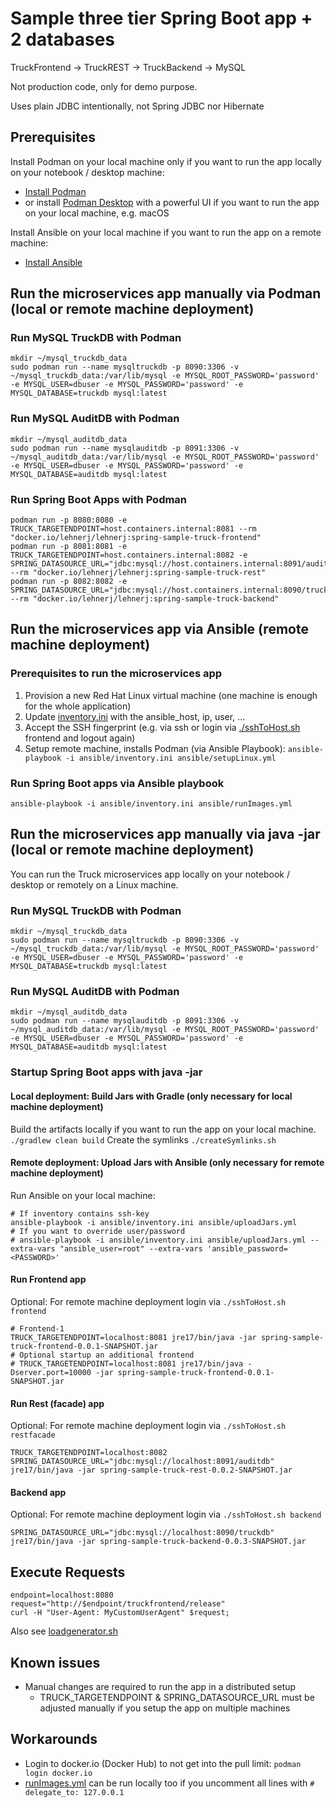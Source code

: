 # Sample three tier Spring Boot app + 2 databases

TruckFrontend -> TruckREST -> TruckBackend -> MySQL

Not production code, only for demo purpose.

Uses plain JDBC intentionally, not Spring JDBC nor Hibernate

## Prerequisites
Install Podman on your local machine only if you want to run the app locally on your notebook / desktop machine:
* [Install Podman](https://podman.io/docs/installation)
* or install [Podman Desktop](https://podman-desktop.io) with a powerful UI if you want to run the app on your local machine, e.g. macOS

Install Ansible on your local machine if you want to run the app on a remote machine:
* [Install Ansible](https://docs.ansible.com/ansible/latest/installation_guide/intro_installation.html#intro-installation-guide)


## Run the microservices app manually via Podman (local or remote machine deployment)

### Run MySQL TruckDB with Podman
```
mkdir ~/mysql_truckdb_data
sudo podman run --name mysqltruckdb -p 8090:3306 -v ~/mysql_truckdb_data:/var/lib/mysql -e MYSQL_ROOT_PASSWORD='password' -e MYSQL_USER=dbuser -e MYSQL_PASSWORD='password' -e MYSQL_DATABASE=truckdb mysql:latest
```

### Run MySQL AuditDB with Podman
```
mkdir ~/mysql_auditdb_data
sudo podman run --name mysqlauditdb -p 8091:3306 -v ~/mysql_auditdb_data:/var/lib/mysql -e MYSQL_ROOT_PASSWORD='password' -e MYSQL_USER=dbuser -e MYSQL_PASSWORD='password' -e MYSQL_DATABASE=auditdb mysql:latest
```

### Run Spring Boot Apps with Podman
```
podman run -p 8080:8080 -e TRUCK_TARGETENDPOINT=host.containers.internal:8081 --rm "docker.io/lehnerj/lehnerj:spring-sample-truck-frontend"
podman run -p 8081:8081 -e TRUCK_TARGETENDPOINT=host.containers.internal:8082 -e SPRING_DATASOURCE_URL="jdbc:mysql://host.containers.internal:8091/auditdb" --rm "docker.io/lehnerj/lehnerj:spring-sample-truck-rest"
podman run -p 8082:8082 -e SPRING_DATASOURCE_URL="jdbc:mysql://host.containers.internal:8090/truckdb" --rm "docker.io/lehnerj/lehnerj:spring-sample-truck-backend"
```


## Run the microservices app via Ansible (remote machine deployment)

### Prerequisites to run the microservices app
1. Provision a new Red Hat Linux virtual machine (one machine is enough for the whole application)
2. Update [inventory.ini](ansible/inventory.ini) with the ansible_host, ip, user, ...
3. Accept the SSH fingerprint (e.g. via ssh or login via [./sshToHost.sh](sshToHost.sh) frontend and logout again)
4. Setup remote machine, installs Podman (via Ansible Playbook): `ansible-playbook -i ansible/inventory.ini ansible/setupLinux.yml`

### Run Spring Boot apps via Ansible playbook
`ansible-playbook -i ansible/inventory.ini ansible/runImages.yml`


## Run the microservices app manually via java -jar (local or remote machine deployment)
You can run the Truck microservices app locally on your notebook / desktop or remotely on a Linux machine.

### Run MySQL TruckDB with Podman
```
mkdir ~/mysql_truckdb_data
sudo podman run --name mysqltruckdb -p 8090:3306 -v ~/mysql_truckdb_data:/var/lib/mysql -e MYSQL_ROOT_PASSWORD='password' -e MYSQL_USER=dbuser -e MYSQL_PASSWORD='password' -e MYSQL_DATABASE=truckdb mysql:latest
```

### Run MySQL AuditDB with Podman
```
mkdir ~/mysql_auditdb_data
sudo podman run --name mysqlauditdb -p 8091:3306 -v ~/mysql_auditdb_data:/var/lib/mysql -e MYSQL_ROOT_PASSWORD='password' -e MYSQL_USER=dbuser -e MYSQL_PASSWORD='password' -e MYSQL_DATABASE=auditdb mysql:latest
```

### Startup Spring Boot apps with java -jar

#### Local deployment: Build Jars with Gradle (only necessary for local machine deployment)
Build the artifacts locally if you want to run the app on your local machine.
`./gradlew clean build`
Create the symlinks
`./createSymlinks.sh`

#### Remote deployment: Upload Jars with Ansible (only necessary for remote machine deployment)
Run Ansible on your local machine:
```
# If inventory contains ssh-key
ansible-playbook -i ansible/inventory.ini ansible/uploadJars.yml
# If you want to override user/password
# ansible-playbook -i ansible/inventory.ini ansible/uploadJars.yml --extra-vars "ansible_user=root" --extra-vars 'ansible_password=<PASSWORD>'
```

#### Run Frontend app
Optional: For remote machine deployment login via `./sshToHost.sh frontend`

```
# Frontend-1
TRUCK_TARGETENDPOINT=localhost:8081 jre17/bin/java -jar spring-sample-truck-frontend-0.0.1-SNAPSHOT.jar
# Optional startup an additional frontend
# TRUCK_TARGETENDPOINT=localhost:8081 jre17/bin/java -Dserver.port=10000 -jar spring-sample-truck-frontend-0.0.1-SNAPSHOT.jar
```

#### Run Rest (facade) app
Optional: For remote machine deployment login via `./sshToHost.sh restfacade`
```
TRUCK_TARGETENDPOINT=localhost:8082 SPRING_DATASOURCE_URL="jdbc:mysql://localhost:8091/auditdb" jre17/bin/java -jar spring-sample-truck-rest-0.0.2-SNAPSHOT.jar
```

#### Backend app
Optional: For remote machine deployment login via `./sshToHost.sh backend`
```
SPRING_DATASOURCE_URL="jdbc:mysql://localhost:8090/truckdb" jre17/bin/java -jar spring-sample-truck-backend-0.0.3-SNAPSHOT.jar
```


## Execute Requests
```
endpoint=localhost:8080
request="http://$endpoint/truckfrontend/release"
curl -H "User-Agent: MyCustomUserAgent" $request;
```

Also see [loadgenerator.sh](sample-scripts/00-general/loadgenerator.sh)


## Known issues
* Manual changes are required to run the app in a distributed setup
  * TRUCK_TARGETENDPOINT & SPRING_DATASOURCE_URL must be adjusted manually if you setup the app on multiple machines


## Workarounds
* Login to docker.io (Docker Hub) to not get into the pull limit: `podman login docker.io`
* [runImages.yml](ansible/runImages.yml) can be run locally too if you uncomment all lines with `# delegate_to: 127.0.0.1`